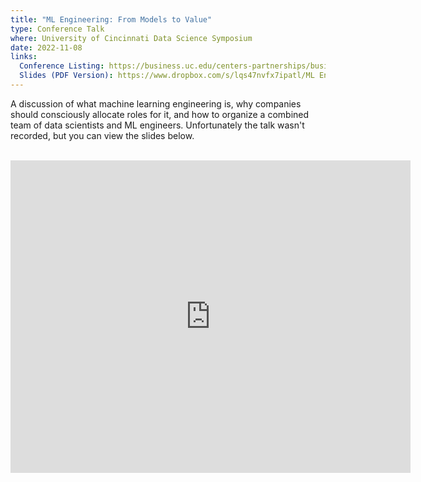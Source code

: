 ```yaml
---
title: "ML Engineering: From Models to Value"
type: Conference Talk
where: University of Cincinnati Data Science Symposium
date: 2022-11-08
links:
  Conference Listing: https://business.uc.edu/centers-partnerships/business-analytics/events/data-science-symposium.html 
  Slides (PDF Version): https://www.dropbox.com/s/lqs47nvfx7ipatl/ML Engineering.pdf
---
```


A discussion of what machine learning engineering is, why companies should consciously allocate roles for it, and how to organize a combined team of data scientists and ML engineers.
Unfortunately the talk wasn't recorded, but you can view the slides below.
<br><br>
<iframe src="https://www.icloud.com/keynote/0c4GLWwS5eAsyaxD7h6_0Q8oA?embed=true" width="640" height="500" frameborder="0" allowfullscreen="1" referrer="no-referrer"></iframe>
